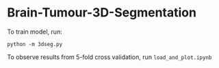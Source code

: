 # Brain-Tumour-3D-Segmentation

To train model, run:
```
python -m 3dseg.py
```

To observe results from 5-fold cross validation, run ```load_and_plot.ipynb```
